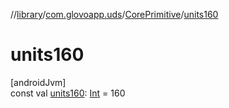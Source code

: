 //[library](../../../index.md)/[com.glovoapp.uds](../index.md)/[CorePrimitive](index.md)/[units160](units160.md)

# units160

[androidJvm]\
const val [units160](units160.md): [Int](https://kotlinlang.org/api/latest/jvm/stdlib/kotlin/-int/index.html) = 160
